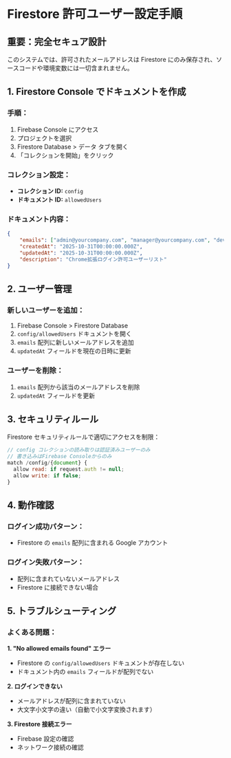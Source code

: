 # Firestore 許可ユーザー設定手順

## 重要：完全セキュア設計

このシステムでは、許可されたメールアドレスは Firestore にのみ保存され、ソースコードや環境変数には一切含まれません。

## 1. Firestore Console でドキュメントを作成

### 手順：

1. Firebase Console にアクセス
2. プロジェクトを選択
3. Firestore Database > データ タブを開く
4. 「コレクションを開始」をクリック

### コレクション設定：

-   **コレクション ID:** `config`
-   **ドキュメント ID:** `allowedUsers`

### ドキュメント内容：

```json
{
    "emails": ["admin@yourcompany.com", "manager@yourcompany.com", "developer@yourcompany.com"],
    "createdAt": "2025-10-31T00:00:00.000Z",
    "updatedAt": "2025-10-31T00:00:00.000Z",
    "description": "Chrome拡張ログイン許可ユーザーリスト"
}
```

## 2. ユーザー管理

### 新しいユーザーを追加：

1. Firebase Console > Firestore Database
2. `config/allowedUsers` ドキュメントを開く
3. `emails` 配列に新しいメールアドレスを追加
4. `updatedAt` フィールドを現在の日時に更新

### ユーザーを削除：

1. `emails` 配列から該当のメールアドレスを削除
2. `updatedAt` フィールドを更新

## 3. セキュリティルール

Firestore セキュリティルールで適切にアクセスを制限：

```javascript
// config コレクションの読み取りは認証済みユーザーのみ
// 書き込みはFirebase Consoleからのみ
match /config/{document} {
  allow read: if request.auth != null;
  allow write: if false;
}
```

## 4. 動作確認

### ログイン成功パターン：

-   Firestore の `emails` 配列に含まれる Google アカウント

### ログイン失敗パターン：

-   配列に含まれていないメールアドレス
-   Firestore に接続できない場合

## 5. トラブルシューティング

### よくある問題：

**1. "No allowed emails found" エラー**

-   Firestore の `config/allowedUsers` ドキュメントが存在しない
-   ドキュメント内の `emails` フィールドが配列でない

**2. ログインできない**

-   メールアドレスが配列に含まれていない
-   大文字小文字の違い（自動で小文字変換されます）

**3. Firestore 接続エラー**

-   Firebase 設定の確認
-   ネットワーク接続の確認
